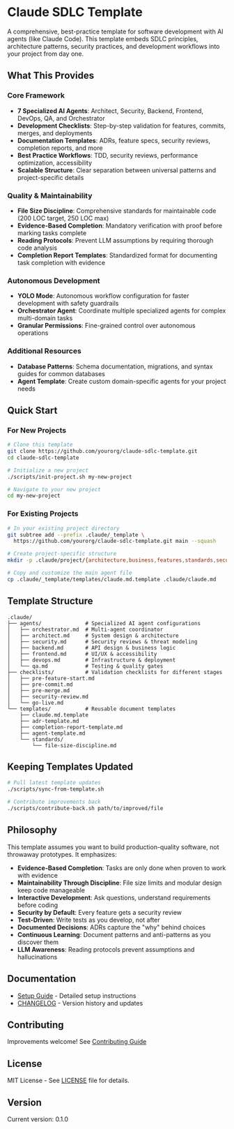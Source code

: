 # Claude SDLC Template

A comprehensive, best-practice template for software development with AI agents (like Claude Code). This template embeds SDLC principles, architecture patterns, security practices, and development workflows into your project from day one.

## What This Provides

### Core Framework
- **7 Specialized AI Agents**: Architect, Security, Backend, Frontend, DevOps, QA, and Orchestrator
- **Development Checklists**: Step-by-step validation for features, commits, merges, and deployments
- **Documentation Templates**: ADRs, feature specs, security reviews, completion reports, and more
- **Best Practice Workflows**: TDD, security reviews, performance optimization, accessibility
- **Scalable Structure**: Clear separation between universal patterns and project-specific details

### Quality & Maintainability
- **File Size Discipline**: Comprehensive standards for maintainable code (200 LOC target, 250 LOC max)
- **Evidence-Based Completion**: Mandatory verification with proof before marking tasks complete
- **Reading Protocols**: Prevent LLM assumptions by requiring thorough code analysis
- **Completion Report Templates**: Standardized format for documenting task completion with evidence

### Autonomous Development
- **YOLO Mode**: Autonomous workflow configuration for faster development with safety guardrails
- **Orchestrator Agent**: Coordinate multiple specialized agents for complex multi-domain tasks
- **Granular Permissions**: Fine-grained control over autonomous operations

### Additional Resources
- **Database Patterns**: Schema documentation, migrations, and syntax guides for common databases
- **Agent Template**: Create custom domain-specific agents for your project needs

## Quick Start

### For New Projects

```bash
# Clone this template
git clone https://github.com/yourorg/claude-sdlc-template.git
cd claude-sdlc-template

# Initialize a new project
./scripts/init-project.sh my-new-project

# Navigate to your new project
cd my-new-project
```

### For Existing Projects

```bash
# In your existing project directory
git subtree add --prefix .claude/_template \
  https://github.com/yourorg/claude-sdlc-template.git main --squash

# Create project-specific structure
mkdir -p .claude/project/{architecture,business,features,standards,security,testing,operations}

# Copy and customize the main agent file
cp .claude/_template/templates/claude.md.template .claude/claude.md
```

## Template Structure

```
.claude/
├── agents/              # Specialized AI agent configurations
│   ├── orchestrator.md  # Multi-agent coordinator
│   ├── architect.md     # System design & architecture
│   ├── security.md      # Security reviews & threat modeling
│   ├── backend.md       # API design & business logic
│   ├── frontend.md      # UI/UX & accessibility
│   ├── devops.md        # Infrastructure & deployment
│   └── qa.md            # Testing & quality gates
├── checklists/          # Validation checklists for different stages
│   ├── pre-feature-start.md
│   ├── pre-commit.md
│   ├── pre-merge.md
│   ├── security-review.md
│   └── go-live.md
└── templates/           # Reusable document templates
    ├── claude.md.template
    ├── adr-template.md
    ├── completion-report-template.md
    ├── agent-template.md
    └── standards/
        └── file-size-discipline.md
```

## Keeping Templates Updated

```bash
# Pull latest template updates
./scripts/sync-from-template.sh

# Contribute improvements back
./scripts/contribute-back.sh path/to/improved/file
```

## Philosophy

This template assumes you want to build production-quality software, not throwaway prototypes. It emphasizes:

- **Evidence-Based Completion**: Tasks are only done when proven to work with evidence
- **Maintainability Through Discipline**: File size limits and modular design keep code manageable
- **Interactive Development**: Ask questions, understand requirements before coding
- **Security by Default**: Every feature gets a security review
- **Test-Driven**: Write tests as you develop, not after
- **Documented Decisions**: ADRs capture the "why" behind choices
- **Continuous Learning**: Document patterns and anti-patterns as you discover them
- **LLM Awareness**: Reading protocols prevent assumptions and hallucinations

## Documentation

- [Setup Guide](docs/SETUP.md) - Detailed setup instructions
- [CHANGELOG](CHANGELOG.md) - Version history and updates

## Contributing

Improvements welcome! See [Contributing Guide](docs/CONTRIBUTING.md)

## License

MIT License - See [LICENSE](LICENSE) file for details.

## Version

Current version: 0.1.0
